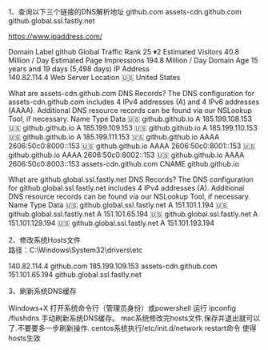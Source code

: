 
1、查询以下三个链接的DNS解析地址
github.com
assets-cdn.github.com
github.global.ssl.fastly.net

https://www.ipaddress.com/


Domain Label	github
Global Traffic Rank	25 ▾2
Estimated Visitors	40.8 Million / Day
Estimated Page Impressions	194.8 Million / Day
Domain Age	15 years and 19 days (5,498 days)
IP Address	
140.82.114.4
Web Server Location	🇺🇸 United States



What are assets-cdn.github.com DNS Records?
The DNS configuration for assets-cdn.github.com includes 4 IPv4 addresses (A) and 4 IPv6 addresses (AAAA).
Additional DNS resource records can be found via our NSLookup Tool, if necessary.
Name	Type	Data
🇺🇸 github.github.io	A	185.199.108.153
🇺🇸 github.github.io	A	185.199.109.153
🇺🇸 github.github.io	A	185.199.110.153
🇺🇸 github.github.io	A	185.199.111.153
🇺🇸 github.github.io	AAAA	2606:50c0:8000::153
🇺🇸 github.github.io	AAAA	2606:50c0:8001::153
🇺🇸 github.github.io	AAAA	2606:50c0:8002::153
🇺🇸 github.github.io	AAAA	2606:50c0:8003::153
assets-cdn.github.com	CNAME	github.github.io


What are github.global.ssl.fastly.net DNS Records?
The DNS configuration for github.global.ssl.fastly.net includes 4 IPv4 addresses (A).
Additional DNS resource records can be found via our NSLookup Tool, if necessary.
Name	Type	Data
🇺🇸 github.global.ssl.fastly.net	A	151.101.1.194
🇺🇸 github.global.ssl.fastly.net	A	151.101.65.194
🇺🇸 github.global.ssl.fastly.net	A	151.101.129.194
🇺🇸 github.global.ssl.fastly.net	A	151.101.193.194


2、修改系统Hosts文件    
路径：C:\Windows\System32\drivers\etc

140.82.114.4    github.com
185.199.109.153 assets-cdn.github.com
151.101.65.194  github.global.ssl.fastly.net

3、刷新系统DNS缓存

Windows+X 打开系统命令行（管理员身份）或powershell
运行 ipconfig /flushdns 手动刷新系统DNS缓存。
mac系统修改完hosts文件,保存并退出就可以了.不要要多一步刷新操作.
centos系统执行/etc/init.d/network restart命令 使得hosts生效